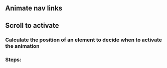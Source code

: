 ## Animate nav links
## Scroll to activate 

### Calculate the position of an element to decide when to activate the animation

### Steps:


